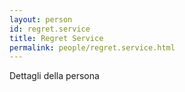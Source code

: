 ```yaml
---
layout: person
id: regret.service
title: Regret Service
permalink: people/regret.service.html
---
```


Dettagli della persona
